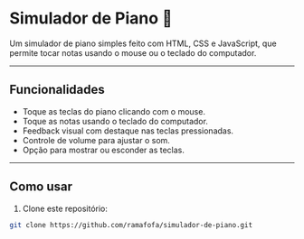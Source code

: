 # Simulador de Piano 🎹

Um simulador de piano simples feito com HTML, CSS e JavaScript, que permite tocar notas usando o mouse ou o teclado do computador.

---

## Funcionalidades

- Toque as teclas do piano clicando com o mouse.
- Toque as notas usando o teclado do computador.
- Feedback visual com destaque nas teclas pressionadas.
- Controle de volume para ajustar o som.
- Opção para mostrar ou esconder as teclas.

---

## Como usar

1. Clone este repositório:

```bash
git clone https://github.com/ramafofa/simulador-de-piano.git

